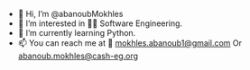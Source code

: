 - 👋 Hi, I’m @abanoubMokhles
- 👀 I’m interested in 👨‍💻 Software Engineering.
- 🌱 I’m currently learning Python.
- 📫 You can reach me at 📧 mokhles.abanoub1@gmail.com Or abanoub.mokhles@cash-eg.org

<!---
abanoubMokhles/abanoubMokhles is a ✨ special ✨ repository because its `README.md` (this file) appears on your GitHub profile.
You can click the Preview link to take a look at your changes.
--->
